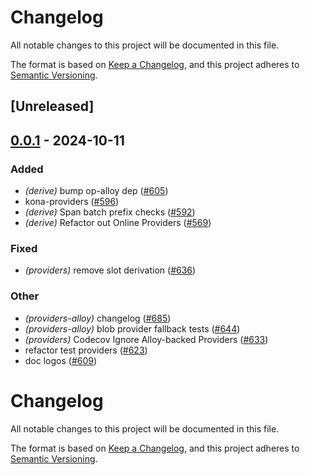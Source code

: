 # Changelog

All notable changes to this project will be documented in this file.

The format is based on [Keep a Changelog](https://keepachangelog.com/en/1.0.0/),
and this project adheres to [Semantic Versioning](https://semver.org/spec/v2.0.0.html).

## [Unreleased]

## [0.0.1](https://github.com/moongate-forks/kona/releases/tag/kona-providers-alloy-v0.0.1) - 2024-10-11

### Added

- *(derive)* bump op-alloy dep ([#605](https://github.com/moongate-forks/kona/pull/605))
- kona-providers ([#596](https://github.com/moongate-forks/kona/pull/596))
- *(derive)* Span batch prefix checks ([#592](https://github.com/moongate-forks/kona/pull/592))
- *(derive)* Refactor out Online Providers ([#569](https://github.com/moongate-forks/kona/pull/569))

### Fixed

- *(providers)* remove slot derivation ([#636](https://github.com/moongate-forks/kona/pull/636))

### Other

- *(providers-alloy)* changelog ([#685](https://github.com/moongate-forks/kona/pull/685))
- *(providers-alloy)* blob provider fallback tests ([#644](https://github.com/moongate-forks/kona/pull/644))
- *(providers)* Codecov Ignore Alloy-backed Providers ([#633](https://github.com/moongate-forks/kona/pull/633))
- refactor test providers ([#623](https://github.com/moongate-forks/kona/pull/623))
- doc logos ([#609](https://github.com/moongate-forks/kona/pull/609))
# Changelog
All notable changes to this project will be documented in this file.

The format is based on [Keep a Changelog](https://keepachangelog.com/en/1.0.0/),
and this project adheres to [Semantic Versioning](https://semver.org/spec/v2.0.0.html).

